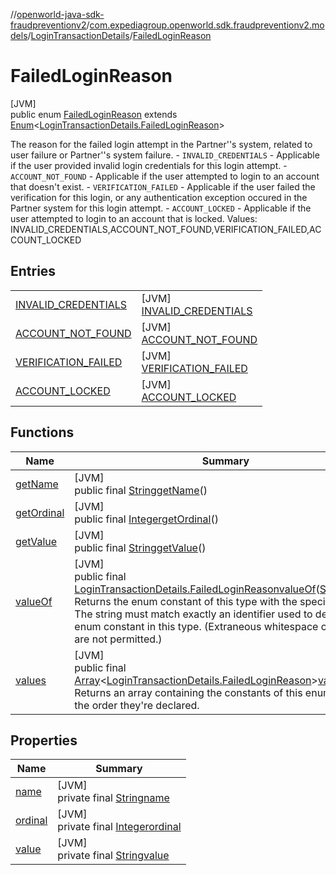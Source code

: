 //[openworld-java-sdk-fraudpreventionv2](../../../../index.md)/[com.expediagroup.openworld.sdk.fraudpreventionv2.models](../../index.md)/[LoginTransactionDetails](../index.md)/[FailedLoginReason](index.md)

# FailedLoginReason

[JVM]\
public enum [FailedLoginReason](index.md) extends [Enum](https://docs.oracle.com/javase/8/docs/api/java/lang/Enum.html)&lt;[LoginTransactionDetails.FailedLoginReason](index.md)&gt;

The reason for the failed login attempt in the Partner''s system, related to user failure or Partner''s system failure. - `INVALID_CREDENTIALS` - Applicable if the user provided invalid login credentials for this login attempt. - `ACCOUNT_NOT_FOUND` - Applicable if the user attempted to login to an account that doesn't exist. - `VERIFICATION_FAILED` - Applicable if the user failed the verification for this login, or any authentication exception occured in the Partner system for this login attempt. - `ACCOUNT_LOCKED` - Applicable if the user attempted to login to an account that is locked. Values: INVALID_CREDENTIALS,ACCOUNT_NOT_FOUND,VERIFICATION_FAILED,ACCOUNT_LOCKED

## Entries

| | |
|---|---|
| [INVALID_CREDENTIALS](-i-n-v-a-l-i-d_-c-r-e-d-e-n-t-i-a-l-s/index.md) | [JVM]<br>[INVALID_CREDENTIALS](-i-n-v-a-l-i-d_-c-r-e-d-e-n-t-i-a-l-s/index.md) |
| [ACCOUNT_NOT_FOUND](-a-c-c-o-u-n-t_-n-o-t_-f-o-u-n-d/index.md) | [JVM]<br>[ACCOUNT_NOT_FOUND](-a-c-c-o-u-n-t_-n-o-t_-f-o-u-n-d/index.md) |
| [VERIFICATION_FAILED](-v-e-r-i-f-i-c-a-t-i-o-n_-f-a-i-l-e-d/index.md) | [JVM]<br>[VERIFICATION_FAILED](-v-e-r-i-f-i-c-a-t-i-o-n_-f-a-i-l-e-d/index.md) |
| [ACCOUNT_LOCKED](-a-c-c-o-u-n-t_-l-o-c-k-e-d/index.md) | [JVM]<br>[ACCOUNT_LOCKED](-a-c-c-o-u-n-t_-l-o-c-k-e-d/index.md) |

## Functions

| Name | Summary |
|---|---|
| [getName](index.md#597757002%2FFunctions%2F-1883119931) | [JVM]<br>public final [String](https://docs.oracle.com/javase/8/docs/api/java/lang/String.html)[getName](index.md#597757002%2FFunctions%2F-1883119931)() |
| [getOrdinal](index.md#318766772%2FFunctions%2F-1883119931) | [JVM]<br>public final [Integer](https://docs.oracle.com/javase/8/docs/api/java/lang/Integer.html)[getOrdinal](index.md#318766772%2FFunctions%2F-1883119931)() |
| [getValue](get-value.md) | [JVM]<br>public final [String](https://docs.oracle.com/javase/8/docs/api/java/lang/String.html)[getValue](get-value.md)() |
| [valueOf](value-of.md) | [JVM]<br>public final [LoginTransactionDetails.FailedLoginReason](index.md)[valueOf](value-of.md)([String](https://docs.oracle.com/javase/8/docs/api/java/lang/String.html)value)<br>Returns the enum constant of this type with the specified name. The string must match exactly an identifier used to declare an enum constant in this type. (Extraneous whitespace characters are not permitted.) |
| [values](values.md) | [JVM]<br>public final [Array](https://kotlinlang.org/api/latest/jvm/stdlib/kotlin/-array/index.html)&lt;[LoginTransactionDetails.FailedLoginReason](index.md)&gt;[values](values.md)()<br>Returns an array containing the constants of this enum type, in the order they're declared. |

## Properties

| Name | Summary |
|---|---|
| [name](../../-verification-type/_3_-d-s/index.md#-372974862%2FProperties%2F-1883119931) | [JVM]<br>private final [String](https://docs.oracle.com/javase/8/docs/api/java/lang/String.html)[name](../../-verification-type/_3_-d-s/index.md#-372974862%2FProperties%2F-1883119931) |
| [ordinal](../../-verification-type/_3_-d-s/index.md#-739389684%2FProperties%2F-1883119931) | [JVM]<br>private final [Integer](https://docs.oracle.com/javase/8/docs/api/java/lang/Integer.html)[ordinal](../../-verification-type/_3_-d-s/index.md#-739389684%2FProperties%2F-1883119931) |
| [value](-a-c-c-o-u-n-t_-l-o-c-k-e-d/index.md#2048838755%2FProperties%2F-1883119931) | [JVM]<br>private final [String](https://docs.oracle.com/javase/8/docs/api/java/lang/String.html)[value](-a-c-c-o-u-n-t_-l-o-c-k-e-d/index.md#2048838755%2FProperties%2F-1883119931) |

